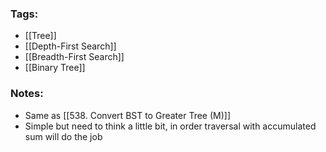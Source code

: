 ### Tags:
- [[Tree]]
- [[Depth-First Search]]
- [[Breadth-First Search]]
- [[Binary Tree]]
### Notes:
- Same as [[538. Convert BST to Greater Tree (M)]]
- Simple but need to think a little bit, in order traversal with accumulated sum will do the job